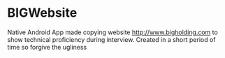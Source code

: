 # BIGWebsite
Native Android App made copying website http://www.bigholding.com to show technical proficiency during interview.
Created in a short period of time so forgive the ugliness
